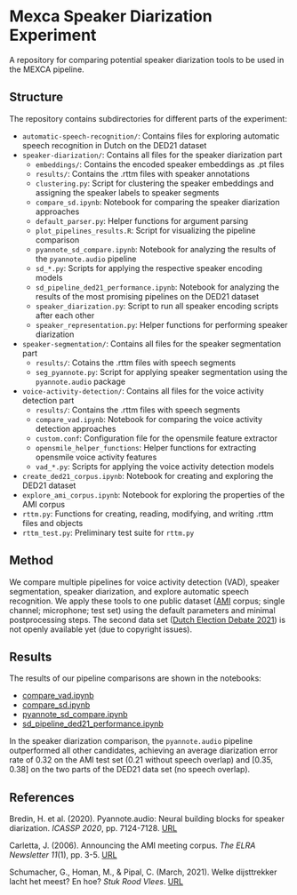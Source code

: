 # Mexca Speaker Diarization Experiment
A repository for comparing potential speaker diarization tools to be used in the MEXCA pipeline.

## Structure
The repository contains subdirectories for different parts of the experiment:
- `automatic-speech-recognition/`: Contains files for exploring automatic speech recognition in Dutch on the DED21 dataset
- `speaker-diarization/`: Contains all files for the speaker diarization part
    - `embeddings/`: Contains the encoded speaker embeddings as .pt files
    - `results/`: Contains the .rttm files with speaker annotations
    - `clustering.py`: Script for clustering the speaker embeddings and assigning the speaker labels to speaker segments
    - `compare_sd.ipynb`: Notebook for comparing the speaker diarization approaches
    - `default_parser.py`: Helper functions for argument parsing
    - `plot_pipelines_results.R`: Script for visualizing the pipeline comparison
    - `pyannote_sd_compare.ipynb`: Notebook for analyzing the results of the `pyannote.audio` pipeline
    - `sd_*.py`: Scripts for applying the respective speaker encoding models
    - `sd_pipeline_ded21_performance.ipynb`: Notebook for analyzing the results of the most promising pipelines on the DED21 dataset
    - `speaker_diarization.py`: Script to run all speaker encoding scripts after each other
    - `speaker_representation.py`: Helper functions for performing speaker diarization
- `speaker-segmentation/`: Contains all files for the speaker segmentation part
    - `results/`: Cotains the .rttm files with speech segments
    - `seg_pyannote.py`: Script for applying speaker segmentation using the `pyannote.audio` package
- `voice-activity-detection/`: Contains all files for the voice activity detection part
    - `results/`: Contains the .rttm files with speech segments
    - `compare_vad.ipynb`: Notebook for comparing the voice activity detection approaches
    - `custom.conf`: Configuration file for the opensmile feature extractor
    - `opensmile_helper_functions`: Helper functions for extracting opensmile voice activity features
    - `vad_*.py`: Scripts for applying the voice activity detection models
- `create_ded21_corpus.ipynb`: Notebook for creating and exploring the DED21 dataset
- `explore_ami_corpus.ipynb`: Notebook for exploring the properties of the AMI corpus
- `rttm.py`: Functions for creating, reading, modifying, and writing .rttm files and objects
- `rttm_test.py`: Preliminary test suite for `rttm.py`

## Method
We compare multiple pipelines for voice activity detection (VAD), speaker segmentation, speaker diarization, and explore automatic speech recognition. We apply these tools to one public dataset ([AMI](https://groups.inf.ed.ac.uk/ami/corpus/overview.shtml) corpus; single channel; microphone; test set) using the default parameters and minimal postprocessing steps. The second data set ([Dutch Election Debate 2021](https://stukroodvlees.nl/welke-lijsttrekkers-lacht-het-meest-en-hoe/)) is not openly available yet (due to copyright issues).

## Results
The results of our pipeline comparisons are shown in the notebooks:
- [compare_vad.ipynb](https://github.com/mexca/mexca-sd-experiment/blob/main/voice-activity-detection/compare_vad.ipynb)
- [compare_sd.ipynb](https://github.com/mexca/mexca-sd-experiment/blob/main/speaker-diarization/compare_sd.ipynb)
- [pyannote_sd_compare.ipynb](https://github.com/mexca/mexca-sd-experiment/blob/main/speaker-diarization/pyannote_sd_compare.ipynb)
- [sd_pipeline_ded21_performance.ipynb](https://github.com/mexca/mexca-sd-experiment/blob/main/speaker-diarization/sd_pipeline_ded21_performance.ipynb)

In the speaker diarization comparison, the `pyannote.audio` pipeline outperformed all other candidates, achieving an average diarization error rate of 0.32 on the AMI test set (0.21 without speech overlap) and [0.35, 0.38] on the two parts of the DED21 data set (no speech overlap).

## References
Bredin, H. et al. (2020). Pyannote.audio: Neural building blocks for speaker diarization. *ICASSP 2020*, pp. 7124-7128. [URL](https://doi.org/10.1109/ICASSP40776.2020.9052974)

Carletta, J. (2006). Announcing the AMI meeting corpus. *The ELRA Newsletter 11*(1), pp. 3-5. [URL](https://groups.inf.ed.ac.uk/ami/corpus/overview.shtml)

Schumacher, G., Homan, M., & Pipal, C. (March, 2021). Welke dijsttrekker lacht het meest? En hoe? *Stuk Rood Vlees*. [URL](https://stukroodvlees.nl/welke-lijsttrekkers-lacht-het-meest-en-hoe/)
